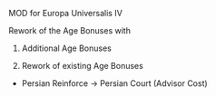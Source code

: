 MOD for Europa Universalis IV

Rework of the Age Bonuses with

1. Additional Age Bonuses

2. Rework of existing Age Bonuses
- Persian Reinforce -> Persian Court (Advisor Cost)
